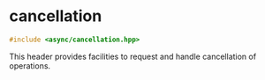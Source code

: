 # cancellation

```cpp
#include <async/cancellation.hpp>
```

This header provides facilities to request and handle cancellation of operations.

